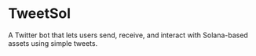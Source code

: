 # TweetSol

A Twitter bot that lets users send, receive, and interact with Solana-based assets using simple tweets.

